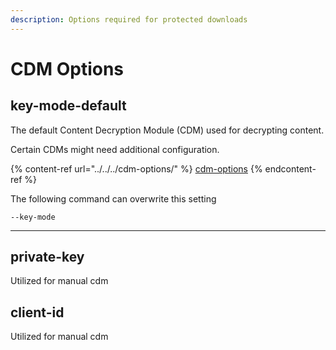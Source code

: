 ```yaml
---
description: Options required for protected downloads
---
```


# CDM Options

## key-mode-default

The default Content Decryption Module (CDM) used for decrypting content.&#x20;

Certain CDMs might need additional configuration.

{% content-ref url="../../../cdm-options/" %}
[cdm-options](../../../cdm-options/)
{% endcontent-ref %}

The following command can overwrite this setting

```
--key-mode 
```

***

## private-key

Utilized for manual cdm

## client-id

Utilized for manual cdm









